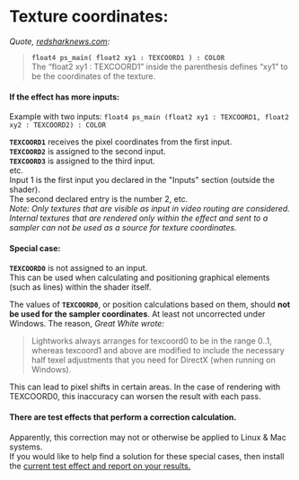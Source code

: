 # Texture coordinates:

*Quote, [redsharknews.com](https://www.redsharknews.com/technology/item/221-how-to-write-video-effects-for-lightworks):*  
>**`float4 ps_main( float2 xy1 : TEXCOORD1 ) : COLOR`**  
>The “float2 xy1 : TEXCOORD1” inside the parenthesis defines “xy1” to be the coordinates of the texture.  

#### If the effect has more inputs:  

Example with two inputs: `float4 ps_main (float2 xy1 : TEXCOORD1, float2 xy2 : TEXCOORD2) : COLOR`  

**`TEXCOORD1`** receives the pixel coordinates from the first input.  
**`TEXCOORD2`** is assigned to the second input.  
**`TEXCOORD3`** is assigned to the third input.  
etc.  
Input 1 is the first input you declared in the "Inputs" section (outside the shader).  
The second declared entry is the number 2, etc.  
*Note: Only textures that are visible as input in video routing are considered.  
Internal textures that are rendered only within the effect and sent to a sampler can not be used as a source for texture coordinates.*
  
#### Special case:
**`TEXCOORD0`** is not assigned to an input.  
This can be used when calculating and positioning graphical elements (such as lines) within the shader itself.  

The values of **`TEXCOORD0`**, or position calculations based on them, should **not be used for the sampler coordinates**.
At least not uncorrected under Windows.
The reason, *Great White wrote:*
>Lightworks always arranges for texcoord0 to be in the range 0..1, whereas texcoord1 and above are modified
>to include the necessary half texel adjustments that you need for DirectX (when running on Windows).  

This can lead to pixel shifts in certain areas.
In the case of rendering with TEXCOORD0, this inaccuracy can worsen the result with each pass. 

#### There are test effects that perform a correction calculation.
Apparently, this correction may not or otherwise be applied to Linux & Mac systems.  
If you would like to help find a solution for these special cases, then install the 
[current test effect and report on your results.](https://www.lwks.com/index.php?option=com_kunena&func=view&catid=7&id=179224&Itemid=81)
